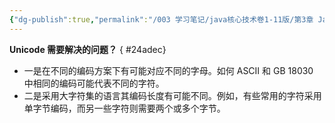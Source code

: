 ```yaml
---
{"dg-publish":true,"permalink":"/003 学习笔记/java核心技术卷1-11版/第3章 Java的基本程序设计结构/3.3 数据类型/3.3.4 Unicode和char类型/","dgPassFrontmatter":true,"created":"2024-04-11T17:06:58.448+08:00","updated":"2024-06-01T10:42:35.360+08:00"}
---
```


**Unicode 需要解决的问题？**
{ #24adec}


- 一是在不同的编码方案下有可能对应不同的字母。如何 ASCII 和 GB 18030 中相同的编码可能代表不同的字符。
- 二是采用大字符集的语言其编码长度有可能不同。例如，有些常用的字符采用单字节编码，而另一些字符则需要两个或多个字节。
